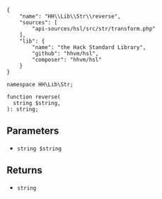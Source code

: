 ``` yamlmeta
{
    "name": "HH\\Lib\\Str\\reverse",
    "sources": [
        "api-sources/hsl/src/str/transform.php"
    ],
    "lib": {
        "name": "the Hack Standard Library",
        "github": "hhvm/hsl",
        "composer": "hhvm/hsl"
    }
}
```




``` Hack
namespace HH\Lib\Str;

function reverse(
  string $string,
): string;
```




## Parameters




+ ` string $string `




## Returns




* ` string `
<!-- HHAPIDOC -->
